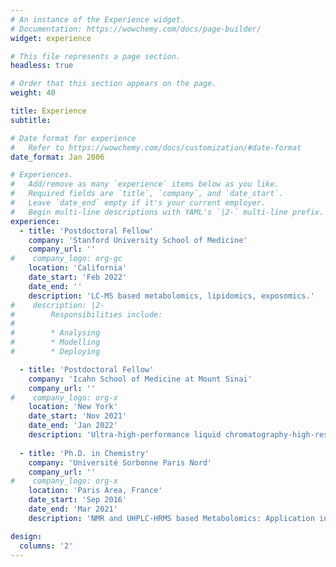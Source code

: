```yaml
---
# An instance of the Experience widget.
# Documentation: https://wowchemy.com/docs/page-builder/
widget: experience

# This file represents a page section.
headless: true

# Order that this section appears on the page.
weight: 40

title: Experience
subtitle:

# Date format for experience
#   Refer to https://wowchemy.com/docs/customization/#date-format
date_format: Jan 2006

# Experiences.
#   Add/remove as many `experience` items below as you like.
#   Required fields are `title`, `company`, and `date_start`.
#   Leave `date_end` empty if it's your current employer.
#   Begin multi-line descriptions with YAML's `|2-` multi-line prefix.
experience:
  - title: 'Postdoctoral Fellow'
    company: 'Stanford University School of Medicine'
    company_url: ''
#    company_logo: org-gc
    location: 'California'
    date_start: 'Feb 2022'
    date_end: ''
    description: 'LC-MS based metabolomics, lipidomics, exposomics.'
#    description: |2-
#        Responsibilities include:
#        
#        * Analysing
#        * Modelling
#        * Deploying

  - title: 'Postdoctoral Fellow'
    company: 'Icahn School of Medicine at Mount Sinai'
    company_url: ''
#    company_logo: org-x
    location: 'New York'
    date_start: 'Nov 2021'
    date_end: 'Jan 2022'
    description: 'Ultra-high-performance liquid chromatography-high-resolution accurate mass spectrometry based exposomics research.'
    
  - title: 'Ph.D. in Chemistry'
    company: 'Université Sorbonne Paris Nord'
    company_url: ''
#    company_logo: org-x
    location: 'Paris Area, France'
    date_start: 'Sep 2016'
    date_end: 'Mar 2021'
    description: 'NMR and UHPLC-HRMS based Metabolomics: Application in Non-alcoholic fatty liver disease (NAFLD) and Prostate Cancer Biomarker Discovery.'   

design:
  columns: '2'
---
```

